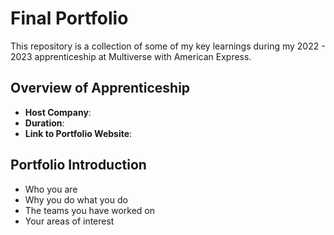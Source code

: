 # Final Portfolio

This repository is a collection of some of my key learnings during my 2022 - 2023 apprenticeship at Multiverse with American Express.

## Overview of Apprenticeship
- **Host Company**:
- **Duration**:
- **Link to Portfolio Website**:

## Portfolio Introduction
- Who you are
- Why you do what you do
- The teams you have worked on
- Your areas of interest
